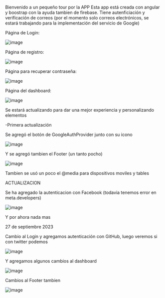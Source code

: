 Bienvenido a un pequeño tour por la APP 
Esta app está creada con angular y boostrap con la ayuda tambien de firebase. Tiene autenficiación y verificación de correos (por el momento solo correos electrónicos, se estará trabajando para la implementación del servicio de Google)

Página de Login: 

![image](https://github.com/Helmut128/Angular_firebase_Login/assets/65142656/9b3c2689-efae-4331-aef1-fce2687b04c6)

Página de registro: 

![image](https://github.com/Helmut128/Angular_firebase_Login/assets/65142656/386ad6cb-e7a1-4d98-a1ad-19cf0cb55746)

Página para recuperar contraseña: 

![image](https://github.com/Helmut128/Angular_firebase_Login/assets/65142656/b0a8f6d3-a95a-4195-a1d4-98cae291ad95)

Página del dashboard: 

![image](https://github.com/Helmut128/Angular_firebase_Login/assets/65142656/eb3dc7c5-9290-4d2b-9dae-287135fb8185)

Se estará actualizando para dar una mejor experiencia y personalizando elementos

-Primera actualización 

Se agregó el botón de GoogleAuthProvider junto con su icono

![image](https://github.com/Helmut128/Angular_firebase_Login/assets/65142656/cebc090a-4ffa-4099-829f-fe44924ce66d)


Y se agregó tambien el Footer (un tanto pocho)

![image](https://github.com/Helmut128/Angular_firebase_Login/assets/65142656/bf94e26c-1fe7-4c9d-9eba-29178d0b8b34)

Tambien se usó un poco el @media para dispositivos moviles y tables 


ACTUALIZACION

Se ha agregado la autenticacion con Facebook (todavia tenemos error en meta.developers) 

![image](https://github.com/Helmut128/Angular_firebase_Login/assets/65142656/f21ce73e-864d-4c42-a792-48ba2ecd5a6e)

Y por ahora nada mas


27 de septiembre 2023 

Cambio al Login y agregamos autenticación con GitHub, luego veremos si con twitter podemos

 ![image](https://github.com/Helmut128/Angular_firebase_Login/assets/65142656/1e1c1ac0-7e74-436a-9c27-7958df07753a)

 Y agregamos algunos cambios al dashboard

![image](https://github.com/Helmut128/Angular_firebase_Login/assets/65142656/4d79e28b-038e-46cd-94b8-779f77e9b7c5)

 
Cambios al Footer tambien

![image](https://github.com/Helmut128/Angular_firebase_Login/assets/65142656/fd99f423-6654-4d73-9f47-5164bd3f1f5f)


